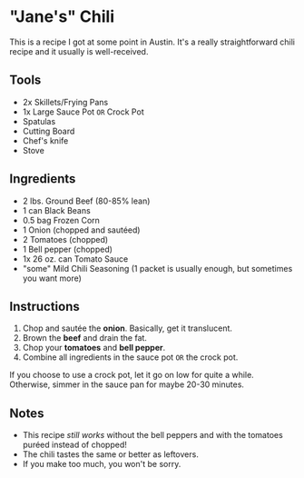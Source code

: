 # "Jane's" Chili

This is a recipe I got at some point in Austin. It's a really straightforward chili recipe and it usually is well-received.

## Tools

* 2x Skillets/Frying Pans
* 1x Large Sauce Pot `OR` Crock Pot
* Spatulas
* Cutting Board
* Chef's knife
* Stove

## Ingredients

* 2 lbs. Ground Beef (80-85% lean)
* 1 can Black Beans
* 0.5 bag Frozen Corn
* 1 Onion (chopped and sautéed)
* 2 Tomatoes (chopped)
* 1 Bell pepper (chopped)
* 1x 26 oz. can Tomato Sauce
* "some" Mild Chili Seasoning (1 packet is usually enough, but sometimes you want more)

## Instructions

1. Chop and sautée the **onion**. Basically, get it translucent.
2. Brown the **beef** and drain the fat.
4. Chop your **tomatoes** and **bell pepper**.
3. Combine all ingredients in the sauce pot `OR` the crock pot.

If you choose to use a crock pot, let it go on low for quite a while. Otherwise, simmer in the sauce pan for maybe 20-30 minutes.

## Notes

* This recipe *still works* without the bell peppers and with the tomatoes puréed instead of chopped!
* The chili tastes the same or better as leftovers.
* If you make too much, you won't be sorry.
